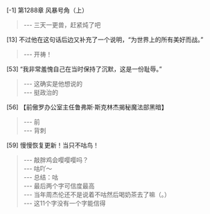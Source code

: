 
[-1] 第1288章 风暴号角（上）
>--- 三天一更兽，赶紧炖了吧<br>

[13] 不过他在这句话后边又补充了一个说明，“为世界上的所有美好而战。”
>--- 开祷！<br>

[53] “我非常羞愧自己在当时保持了沉默，这是一份耻辱。”
>--- 这确实是他想说的<br>
>--- 挺政治的<br>

[56] 【前傲罗办公室主任鲁弗斯·斯克林杰揭秘魔法部黑暗】
>--- 前<br>
>--- 背刺<br>

[59] 慢慢恢复更新！当只不咕鸟！
>--- 敲胖鸡会嘤嘤嘤吗？<br>
>--- 咕吖～<br>
>--- 总结：咕<br>
>--- 最后两个字可信度最高<br>
>--- 当年周杰伦还不是说着不咕然后喝奶茶去了嘛（。）<br>
>--- 这11个字没有一个字能信得<br>
